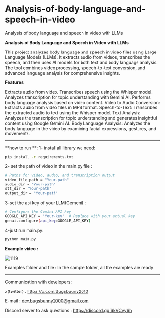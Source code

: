 # Analysis-of-body-language-and-speech-in-video
Analysis of body language and speech in video with LLMs

**Analysis of Body Language and Speech in Video with LLMs**

This project analyzes body language and speech in video files using Large Language Models (LLMs). It extracts audio from videos, transcribes the speech, and then uses AI models for both text and body language analysis. The tool combines video processing, speech-to-text conversion, and advanced language analysis for comprehensive insights.

**Features**

Extracts audio from video.
Transcribes speech using the Whisper model.
Analyzes transcription for topic understanding with Gemini AI.
Performs body language analysis based on video content.
Video to Audio Conversion: Extracts audio from video files in MP4 format.
Speech-to-Text: Transcribes the extracted audio to text using the Whisper model.
Text Analysis: Analyzes the transcription for topic understanding and generates insightful content using Google Gemini AI.
Body Language Analysis: Analyzes the body language in the video by examining facial expressions, gestures, and movements.

-----
**how to run **:
1- install all library we need:

```bash
pip install -r requirements.txt
```

2- set the path of video in the main.py file :

```bash
# Paths for video, audio, and transcription output
video_file_path = "Your-path"
audio_dir = "Your-path"
stt_dir = "Your-path"
output_dir = "Your-path"

```

3-set the api key of your LLM(Gemeni) : 

```bash
# Configure the Gemini API key
GOOGLE_API_KEY = 'Your-key'  # Replace with your actual key
genai.configure(api_key=GOOGLE_API_KEY)
```

4-just run main.py:

```bash
python main.py
```

**Example video :**


![1119](https://github.com/user-attachments/assets/02a9fcaa-a5ad-4fec-88a4-3f07d1c2443f)

Examples folder and file :
In the sample folder, all the examples are ready

---------------------------------------------------------------------------------------------------------------------------------------------------------------------------------------------------------------
Communication with developers:

x(twitter) : https://x.com/Bugsbuuny2010

E-mail : dev.bugsbunny2000@gmail.com

Discord server to ask questions : https://discord.gg/6kVCyy6h

